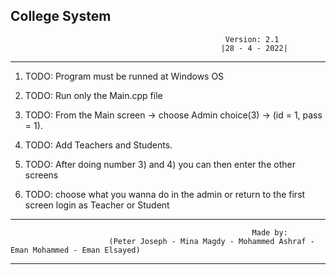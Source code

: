 College System
-------------------------------------------------------------------------------------------------------------------------------
<p align="center">

                                                    Version: 2.1
                                                   |28 - 4 - 2022|

</p>

-------------------------------------------------------------------------------------------------------------------------------

1) TODO: Program must be runned at Windows OS

2) TODO: Run only the Main.cpp file

3) TODO: From the Main screen -> choose Admin choice(3) -> (id = 1, pass = 1).

4) TODO: Add Teachers and Students.

5) TODO: After doing number 3) and 4) you can then enter the other screens

6) TODO: choose what you wanna do in the admin or return to the first screen login as Teacher or Student

--------------------------------------------------------------------------------------------------------------------------------


<p align="center">

                                                          Made by:
                          (Peter Joseph - Mina Magdy - Mohammed Ashraf - Eman Mohammed - Eman Elsayed)

</p>


--------------------------------------------------------------------------------------------------------------------------------
